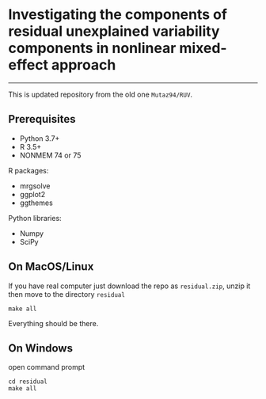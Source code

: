 # Investigating the components of residual unexplained variability components in nonlinear mixed-effect approach

---

This is updated repository from the old one `Mutaz94/RUV`.

## Prerequisites

- Python 3.7+
- R 3.5+
- NONMEM 74 or 75

R packages:

- mrgsolve
- ggplot2 
- ggthemes

Python libraries:

- Numpy
- SciPy

## On MacOS/Linux

If you have real computer just download the repo as `residual.zip`, unzip it then move to the directory `residual`

```
make all
```

Everything should be there.

## On Windows

open command prompt

```
cd residual
make all 
```
